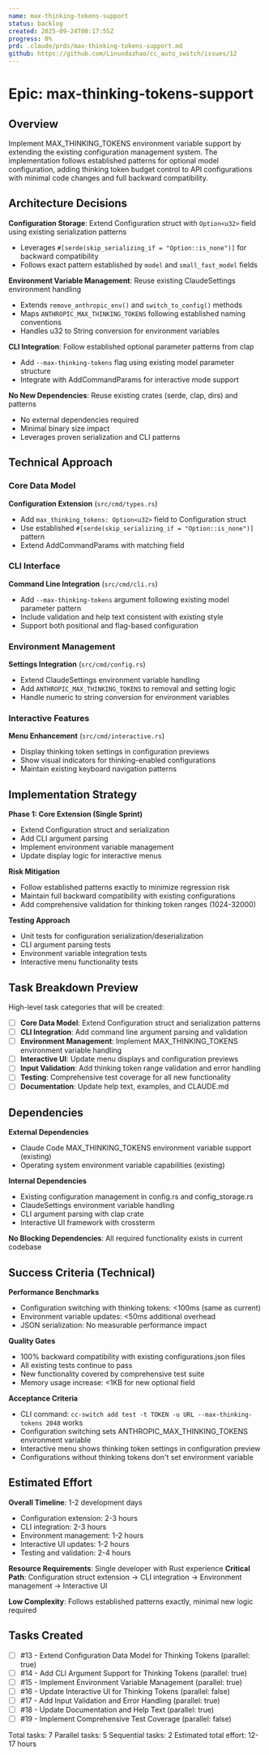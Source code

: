 ```yaml
---
name: max-thinking-tokens-support
status: backlog
created: 2025-09-24T00:17:55Z
progress: 0%
prd: .claude/prds/max-thinking-tokens-support.md
github: https://github.com/Linuxdazhao/cc_auto_switch/issues/12
---
```


# Epic: max-thinking-tokens-support

## Overview

Implement MAX_THINKING_TOKENS environment variable support by extending the existing configuration management system. The implementation follows established patterns for optional model configuration, adding thinking token budget control to API configurations with minimal code changes and full backward compatibility.

## Architecture Decisions

**Configuration Storage**: Extend Configuration struct with `Option<u32>` field using existing serialization patterns
- Leverages `#[serde(skip_serializing_if = "Option::is_none")]` for backward compatibility
- Follows exact pattern established by `model` and `small_fast_model` fields

**Environment Variable Management**: Reuse existing ClaudeSettings environment handling
- Extends `remove_anthropic_env()` and `switch_to_config()` methods
- Maps `ANTHROPIC_MAX_THINKING_TOKENS` following established naming conventions
- Handles u32 to String conversion for environment variables

**CLI Integration**: Follow established optional parameter patterns from clap
- Add `--max-thinking-tokens` flag using existing model parameter structure
- Integrate with AddCommandParams for interactive mode support

**No New Dependencies**: Reuse existing crates (serde, clap, dirs) and patterns
- No external dependencies required
- Minimal binary size impact
- Leverages proven serialization and CLI patterns

## Technical Approach

### Core Data Model
**Configuration Extension** (`src/cmd/types.rs`)
- Add `max_thinking_tokens: Option<u32>` field to Configuration struct
- Use established `#[serde(skip_serializing_if = "Option::is_none")]` pattern
- Extend AddCommandParams with matching field

### CLI Interface
**Command Line Integration** (`src/cmd/cli.rs`)
- Add `--max-thinking-tokens` argument following existing model parameter pattern
- Include validation and help text consistent with existing style
- Support both positional and flag-based configuration

### Environment Management
**Settings Integration** (`src/cmd/config.rs`)
- Extend ClaudeSettings environment variable handling
- Add `ANTHROPIC_MAX_THINKING_TOKENS` to removal and setting logic
- Handle numeric to string conversion for environment variables

### Interactive Features
**Menu Enhancement** (`src/cmd/interactive.rs`)
- Display thinking token settings in configuration previews
- Show visual indicators for thinking-enabled configurations
- Maintain existing keyboard navigation patterns

## Implementation Strategy

**Phase 1: Core Extension (Single Sprint)**
- Extend Configuration struct and serialization
- Add CLI argument parsing
- Implement environment variable management
- Update display logic for interactive menus

**Risk Mitigation**
- Follow established patterns exactly to minimize regression risk
- Maintain full backward compatibility with existing configurations
- Add comprehensive validation for thinking token ranges (1024-32000)

**Testing Approach**
- Unit tests for configuration serialization/deserialization
- CLI argument parsing tests
- Environment variable integration tests
- Interactive menu functionality tests

## Task Breakdown Preview

High-level task categories that will be created:
- [ ] **Core Data Model**: Extend Configuration struct and serialization patterns
- [ ] **CLI Integration**: Add command line argument parsing and validation
- [ ] **Environment Management**: Implement MAX_THINKING_TOKENS environment variable handling
- [ ] **Interactive UI**: Update menu displays and configuration previews
- [ ] **Input Validation**: Add thinking token range validation and error handling
- [ ] **Testing**: Comprehensive test coverage for all new functionality
- [ ] **Documentation**: Update help text, examples, and CLAUDE.md

## Dependencies

**External Dependencies**
- Claude Code MAX_THINKING_TOKENS environment variable support (existing)
- Operating system environment variable capabilities (existing)

**Internal Dependencies**
- Existing configuration management in config.rs and config_storage.rs
- ClaudeSettings environment variable handling
- CLI argument parsing with clap crate
- Interactive UI framework with crossterm

**No Blocking Dependencies**: All required functionality exists in current codebase

## Success Criteria (Technical)

**Performance Benchmarks**
- Configuration switching with thinking tokens: <100ms (same as current)
- Environment variable updates: <50ms additional overhead
- JSON serialization: No measurable performance impact

**Quality Gates**
- 100% backward compatibility with existing configurations.json files
- All existing tests continue to pass
- New functionality covered by comprehensive test suite
- Memory usage increase: <1KB for new optional field

**Acceptance Criteria**
- CLI command: `cc-switch add test -t TOKEN -u URL --max-thinking-tokens 2048` works
- Configuration switching sets ANTHROPIC_MAX_THINKING_TOKENS environment variable
- Interactive menu shows thinking token settings in configuration preview
- Configurations without thinking tokens don't set environment variable

## Estimated Effort

**Overall Timeline**: 1-2 development days
- Configuration extension: 2-3 hours
- CLI integration: 2-3 hours
- Environment management: 1-2 hours
- Interactive UI updates: 1-2 hours
- Testing and validation: 2-4 hours

**Resource Requirements**: Single developer with Rust experience
**Critical Path**: Configuration struct extension → CLI integration → Environment management → Interactive UI

**Low Complexity**: Follows established patterns exactly, minimal new logic required

## Tasks Created

- [ ] #13 - Extend Configuration Data Model for Thinking Tokens (parallel: true)
- [ ] #14 - Add CLI Argument Support for Thinking Tokens (parallel: true)
- [ ] #15 - Implement Environment Variable Management (parallel: true)
- [ ] #16 - Update Interactive UI for Thinking Tokens (parallel: false)
- [ ] #17 - Add Input Validation and Error Handling (parallel: true)
- [ ] #18 - Update Documentation and Help Text (parallel: true)
- [ ] #19 - Implement Comprehensive Test Coverage (parallel: false)

Total tasks: 7
Parallel tasks: 5
Sequential tasks: 2
Estimated total effort: 12-17 hours
